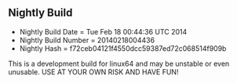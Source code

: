 
Nightly Build
------------------------------

* Nightly Build Date = Tue Feb 18 00:44:36 UTC 2014
* Nightly Build Number = 20140218004436
* Nightly Hash = f72ceb04121f4550dcc59387ed72c068514f909b

This is a development build for linux64 and may be unstable or even unusable.
USE AT YOUR OWN RISK AND HAVE FUN!

